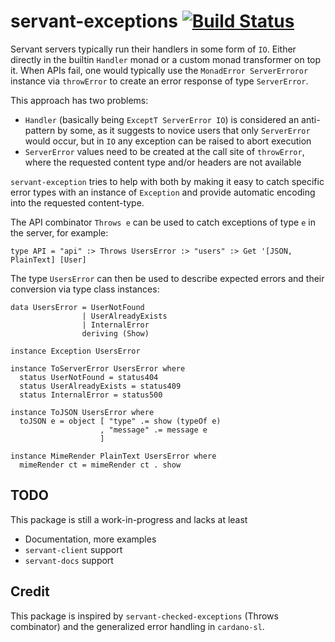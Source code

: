 # servant-exceptions [![Build Status](https://travis-ci.org/ch1bo/servant-exceptions.svg?branch=master)](https://travis-ci.org/ch1bo/servant-exceptions)
Servant servers typically run their handlers in some form of `IO`. Either directly in the builtin `Handler` monad or a custom monad transformer on top it. When APIs fail, one would typically use the `MonadError ServerErroror` instance via `throwError` to create an error response of type `ServerError`.

This approach has two problems:

* `Handler` (basically being `ExceptT ServerError IO`) is considered an anti-pattern by some, as it suggests to novice users that only `ServerError` would occur, but in `IO` any exception can be raised to abort execution
* `ServerError` values need to be created at the call site of `throwError`, where the requested content type and/or headers are not available

`servant-exception` tries to help with both by making it easy to catch specific error types with an instance of `Exception` and provide automatic encoding into the requested content-type.

The API combinator `Throws e` can be used to catch exceptions of type `e` in the server, for example:

```
type API = "api" :> Throws UsersError :> "users" :> Get '[JSON, PlainText] [User]
```

The type `UsersError` can then be used to describe expected errors and their conversion via type class instances:

```
data UsersError = UserNotFound
                | UserAlreadyExists
                | InternalError
                deriving (Show)

instance Exception UsersError

instance ToServerError UsersError where
  status UserNotFound = status404
  status UserAlreadyExists = status409
  status InternalError = status500

instance ToJSON UsersError where
  toJSON e = object [ "type" .= show (typeOf e)
                    , "message" .= message e
                    ]

instance MimeRender PlainText UsersError where
  mimeRender ct = mimeRender ct . show
```

## TODO

This package is still a work-in-progress and lacks at least

* Documentation, more examples
* `servant-client` support
* `servant-docs` support

## Credit

This package is inspired by `servant-checked-exceptions` (Throws combinator) and
the generalized error handling in `cardano-sl`.
